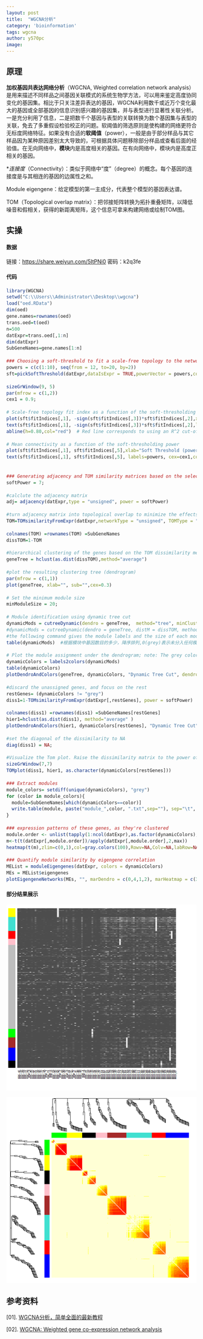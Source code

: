 ```yaml
---
layout: post
title:  "WGCNA分析"
category: 'bioinformation'
tags: wgcna 
author: y570pc
image: 
---
```


## 原理

**加权基因共表达网络分析**（WGCNA, Weighted correlation network analysis）是用来描述不同样品之间基因关联模式的系统生物学方法，可以用来鉴定高度协同变化的基因集。相比于只关注差异表达的基因，WGCNA利用数千或近万个变化最大的基因或全部基因的信息识别感兴趣的基因集，并与表型进行显著性关联分析。一是充分利用了信息，二是把数千个基因与表型的关联转换为数个基因集与表型的关联，免去了多重假设检验校正的问题。软阈值的筛选原则是使构建的网络更符合无标度网络特征。如果没有合适的**软阈值**（power），一般是由于部分样品与其它样品因为某种原因差别太大导致的，可根据具体问题移除部分样品或查看后面的经验值。在无向网络中，**模块**内是高度相关的基因。在有向网络中，模块内是高度正相关的基因。

**连接度*（Connectivity）：类似于网络中“度”（degree）的概念。每个基因的连接度是与其相连的基因的边属性之和。

Module eigengene：给定模型的第一主成分，代表整个模型的基因表达谱。

TOM（Topological overlap matrix）：把邻接矩阵转换为拓扑重叠矩阵，以降低噪音和假相关，获得的新距离矩阵，这个信息可拿来构建网络或绘制TOM图。 

## 实操

#### 数据

链接：https://share.weiyun.com/5ItPNi0 密码：k2q3fe

#### 代码

```R
library(WGCNA)
setwd("C:\\Users\\Administrator\\Desktop\\wgcna")
load("oed.RData")
dim(oed)
gene.names=rownames(oed)
trans.oed=t(oed)
n=500
datExpr=trans.oed[,1:n]
dim(datExpr)
SubGeneNames=gene.names[1:n]

### Choosing a soft-threshold to fit a scale-free topology to the network
powers = c(c(1:10), seq(from = 12, to=20, by=2))
sft=pickSoftThreshold(datExpr,dataIsExpr = TRUE,powerVector = powers,corFnc = cor,corOptions = list(use = 'p'),networkType = "unsigned")

sizeGrWindow(9, 5)
par(mfrow = c(1,2))
cex1 = 0.9;

# Scale-free topology fit index as a function of the soft-thresholding power
plot(sft$fitIndices[,1], -sign(sft$fitIndices[,3])*sft$fitIndices[,2],xlab="Soft Threshold (power)",ylab="Scale Free Topology Model Fit, signed R^2",type="n", main = paste("Scale independence"));
text(sft$fitIndices[,1], -sign(sft$fitIndices[,3])*sft$fitIndices[,2],labels=powers,cex=cex1,col="red");
abline(h=0.80,col="red")  # Red line corresponds to using an R^2 cut-off

# Mean connectivity as a function of the soft-thresholding power
plot(sft$fitIndices[,1], sft$fitIndices[,5],xlab="Soft Threshold (power)",ylab="Mean Connectivity", type="n",main = paste("Mean connectivity"))
text(sft$fitIndices[,1], sft$fitIndices[,5], labels=powers, cex=cex1,col="red")


### Generating adjacency and TOM similarity matrices based on the selected softpower
softPower = 7;

#calclute the adjacency matrix
adj= adjacency(datExpr,type = "unsigned", power = softPower)

#turn adjacency matrix into topological overlap to minimize the effects of noise and spurious associations
TOM=TOMsimilarityFromExpr(datExpr,networkType = "unsigned", TOMType = "unsigned", power = softPower);

colnames(TOM) =rownames(TOM) =SubGeneNames
dissTOM=1-TOM

#hierarchical clustering of the genes based on the TOM dissimilarity measure
geneTree = hclust(as.dist(dissTOM),method="average")

#plot the resulting clustering tree (dendrogram)
par(mfrow = c(1,1))
plot(geneTree, xlab="", sub="",cex=0.3)

# Set the minimum module size
minModuleSize = 20;

# Module identification using dynamic tree cut
dynamicMods = cutreeDynamic(dendro = geneTree,  method="tree", minClusterSize = minModuleSize);
#dynamicMods = cutreeDynamic(dendro = geneTree, distM = dissTOM, method="hybrid", deepSplit = 2, pamRespectsDendro = FALSE, minClusterSize = minModuleSize);
#the following command gives the module labels and the size of each module. Lable 0 is reserved for unassigned genes
table(dynamicMods)  #根据模块中基因数目的多少，降序排列,0(grey)表示未分入任何模块的基因。

# Plot the module assignment under the dendrogram; note: The grey color is reserved for unassigned genes
dynamicColors = labels2colors(dynamicMods)
table(dynamicColors)
plotDendroAndColors(geneTree, dynamicColors, "Dynamic Tree Cut", dendroLabels = FALSE, hang = 0.03, addGuide = TRUE, guideHang = 0.05, main = "Gene dendrogram and module colors")

#discard the unassigned genes, and focus on the rest
restGenes= (dynamicColors != "grey")
diss1=1-TOMsimilarityFromExpr(datExpr[,restGenes], power = softPower)

colnames(diss1) =rownames(diss1) =SubGeneNames[restGenes]
hier1=hclust(as.dist(diss1), method="average" )
plotDendroAndColors(hier1, dynamicColors[restGenes], "Dynamic Tree Cut", dendroLabels = FALSE, hang = 0.03, addGuide = TRUE, guideHang = 0.05, main = "Gene dendrogram and module colors")

#set the diagonal of the dissimilarity to NA 
diag(diss1) = NA;

#Visualize the Tom plot. Raise the dissimilarity matrix to the power of 4 to bring out the module structure
sizeGrWindow(7,7)
TOMplot(diss1, hier1, as.character(dynamicColors[restGenes]))

### Extract modules
module_colors= setdiff(unique(dynamicColors), "grey")
for (color in module_colors){
  module=SubGeneNames[which(dynamicColors==color)]
  write.table(module, paste("module_",color, ".txt",sep=""), sep="\t", row.names=FALSE, col.names=FALSE,quote=FALSE)
}

### expression patterns of these genes, as they're clustered
module.order <- unlist(tapply(1:ncol(datExpr),as.factor(dynamicColors),I))
m<-t(t(datExpr[,module.order])/apply(datExpr[,module.order],2,max))
heatmap(t(m),zlim=c(0,1),col=gray.colors(100),Rowv=NA,Colv=NA,labRow=NA,scale="none",RowSideColors=dynamicColors[module.order])

### Quantify module similarity by eigengene correlation
MEList = moduleEigengenes(datExpr, colors = dynamicColors)
MEs = MEList$eigengenes
plotEigengeneNetworks(MEs, "", marDendro = c(0,4,1,2), marHeatmap = c(3,4,1,2))
```

#### 部分结果展示

![01](../img/2018-12-12-01.png)

![02](../img/2018-12-12-02.png)

## 参考资料

[01]. [WGCNA分析，简单全面的最新教程](https://www.jianshu.com/p/e9cc3f43441d)

[02]. [WGCNA: Weighted gene co-expression network analysis](http://pklab.med.harvard.edu/scw2014/WGCNA.html)
